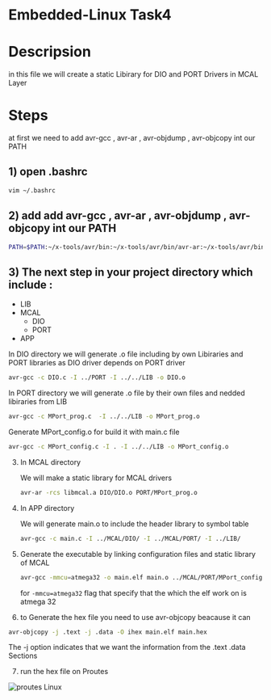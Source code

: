 
# Embedded-Linux Task4

# Descripsion 
in this file we will create a static Libirary for DIO and PORT Drivers in MCAL Layer

# Steps
at first we need to add avr-gcc , avr-ar , avr-objdump , avr-objcopy int our PATH 

## 1) open .bashrc 
```bash
vim ~/.bashrc
```
## 2) add add avr-gcc , avr-ar , avr-objdump , avr-objcopy int our PATH 
```bash
PATH=$PATH:~/x-tools/avr/bin:~/x-tools/avr/bin/avr-ar:~/x-tools/avr/bin/avr-objdump:~/x-tools/avr/bin/avr-objcopy
```

## 3) The next step in your project directory which include :

   * LIB
   * MCAL
     * DIO
     * PORT
   * APP

   In DIO directory we will generate .o file including by own Libiraries and PORT libraries as DIO driver depends on PORT driver

   ```bash
   avr-gcc -c DIO.c -I ../PORT -I ../../LIB -o DIO.o
   ```
   
   In PORT directory we will generate .o file by their own files and nedded libiraries from LIB

   ```bash
   avr-gcc -c MPort_prog.c  -I ../../LIB -o MPort_prog.o
   ```
   
   Generate MPort_config.o for build it with main.c file
   ```bash
   avr-gcc -c MPort_config.c -I . -I ../../LIB -o MPort_config.o
   ```

3. In MCAL directory

   We will make a static library for MCAL drivers

   ```bash
   avr-ar -rcs libmcal.a DIO/DIO.o PORT/MPort_prog.o
   ```

4. In APP directory

   We will generate main.o to include the header library to symbol table

   ```bash
   avr-gcc -c main.c -I ../MCAL/DIO/ -I ../MCAL/PORT/ -I ../LIB/
   ```

5. Generate the executable by linking configuration files and static library of MCAL

   ```bash
   avr-gcc -mmcu=atmega32 -o main.elf main.o ../MCAL/PORT/MPort_config.o ../MCAL/libmcal.a 
   ```

   for    ``` -mmcu=atmega32 ``` flag that specify that the which the elf work on is atmega 32 
   
6. to Generate the hex file you need to use avr-objcopy beacause it can 
 ```bash
avr-objcopy -j .text -j .data -O ihex main.elf main.hex
 ```
 The -j option indicates that we want the information from the .text .data Sections 
 
 7. run the hex file on Proutes 
 
  
 
 ![proutes Linux](https://github.com/MinaAyman20/Embedded-Linux/assets/150968110/bab84b33-6338-4216-873d-cbf6580ee250)

 
 
 
 

